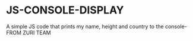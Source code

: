 # JS-CONSOLE-DISPLAY
A simple JS code that prints my name, height and country to the console- FROM ZURI TEAM
